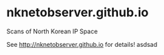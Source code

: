 nknetobserver.github.io
=======================

Scans of North Korean IP Space

See http://nknetobserver.github.io for details!
asdsad

